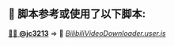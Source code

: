 <!---->
<!--AUTHORS-->
## 💖 脚本参考或使用了以下脚本:

<!--AUTHORS-END-->
<!--OTHERS-->
[🧑‍💻 **@jc3213**](https://github.com/jc3213) ⇒ 📜 _[BilibiliVideoDownloader.user.js](https://github.com/jc3213/userscript/blob/main/BilibiliVideoDownloader.user.js)_
<!--OTHERS-END-->
